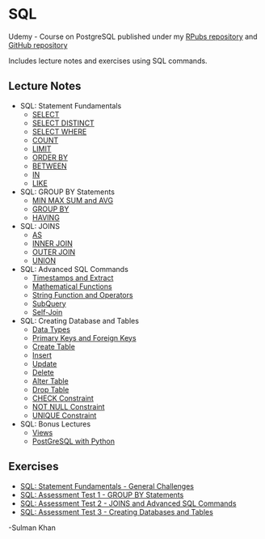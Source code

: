 # SQL
Udemy - Course on PostgreSQL published under my [RPubs repository](https://rpubs.com/SulmanKhan/444167) and [GitHub repository](https://github.com/SulmanK/SQL)

Includes lecture notes and exercises using SQL commands.




## Lecture Notes
 * SQL: Statement Fundamentals
      + [SELECT](https://rpubs.com/SulmanKhan/446183) 
      + [SELECT DISTINCT](https://rpubs.com/SulmanKhan/446184)
      + [SELECT WHERE](https://rpubs.com/SulmanKhan/446185)
      + [COUNT](https://rpubs.com/SulmanKhan/446186)
      + [LIMIT](https://rpubs.com/SulmanKhan/446187)
      + [ORDER BY](https://rpubs.com/SulmanKhan/446188)
      + [BETWEEN](https://rpubs.com/SulmanKhan/446189)
      + [IN](https://rpubs.com/SulmanKhan/446190)
      + [LIKE](https://rpubs.com/SulmanKhan/446191)
 * SQL: GROUP BY Statements
      + [MIN MAX SUM and AVG](https://rpubs.com/SulmanKhan/446201)
      + [GROUP BY](https://rpubs.com/SulmanKhan/446211)
      + [HAVING](https://rpubs.com/SulmanKhan/446220)
 * SQL: JOINS
      + [AS](https://rpubs.com/SulmanKhan/446240)
      + [INNER JOIN](https://rpubs.com/SulmanKhan/446251)
      + [OUTER JOIN](https://rpubs.com/SulmanKhan/446263)
      + [UNION](https://rpubs.com/SulmanKhan/446267)
 * SQL: Advanced SQL Commands
      + [Timestamps and Extract](https://rpubs.com/SulmanKhan/446273)
      + [Mathematical Functions](https://rpubs.com/SulmanKhan/446278)
      + [String Function and Operators](https://rpubs.com/SulmanKhan/446286)
      + [SubQuery](https://rpubs.com/SulmanKhan/446843)
      + [Self-Join](https://rpubs.com/SulmanKhan/446864)
 * SQL: Creating Database and Tables
      + [Data Types](https://rpubs.com/SulmanKhan/446887)
      + [Primary Keys and Foreign Keys](https://rpubs.com/SulmanKhan/446893)
      + [Create Table](https://rpubs.com/SulmanKhan/446912)
      + [Insert](https://rpubs.com/SulmanKhan/446924)
      + [Update](https://rpubs.com/SulmanKhan/446927)
      + [Delete](https://rpubs.com/SulmanKhan/446931)
      + [Alter Table](https://rpubs.com/SulmanKhan/446942)
      + [Drop Table](https://rpubs.com/SulmanKhan/446951)
      + [CHECK Constraint](https://rpubs.com/SulmanKhan/446968)
      + [NOT NULL Constraint](https://rpubs.com/SulmanKhan/446982)
      + [UNIQUE Constraint](https://rpubs.com/SulmanKhan/446989)
 * SQL: Bonus Lectures
      + [Views](https://rpubs.com/SulmanKhan/447035)
      + [PostGreSQL with Python]()
    
## Exercises
 * [SQL: Statement Fundamentals - General Challenges](https://rpubs.com/SulmanKhan/446192)
 * [SQL: Assessment Test 1 - GROUP BY Statements](https://rpubs.com/SulmanKhan/446225)
 * [SQL: Assessment Test 2 - JOINS and Advanced SQL Commands](https://rpubs.com/SulmanKhan/446873)
 * [SQL: Assessment Test 3 - Creating Databases and Tables](https://rpubs.com/SulmanKhan/447015)
 








-Sulman Khan
